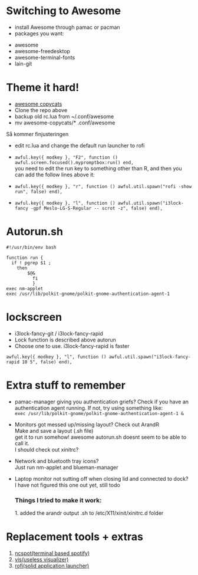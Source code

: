 Switching to Awesome
====  
- install Awesome through pamac or pacman
- packages you want:
* awesome
* awesome-freedesktop
* awesome-terminal-fonts
* lain-git

# Theme it hard!
* [awesome copycats](https://github.com/lcpz/awesome-copycats)
* Clone the repo above
* backup old rc.lua from ~/.conf/awesome
* mv awesome-copycats/* .conf/awesome

Så kommer finjusteringen

* edit rc.lua and change the default run launcher to rofi 

* `awful.key({ modkey }, "F2", function () awful.screen.focused().mypromptbox:run() end,`   
you need to edit the run key to something other than R, and then you can add the follow lines above it:
- `awful.key({ modkey }, "r", function () awful.util.spawn("rofi -show run", false) end),`  

- `awful.key({ modkey }, "l", function () awful.util.spawn("i3lock-fancy -gpf Meslo-LG-S-Regular -- scrot -z", false) end),`  

# Autorun.sh  
```
#!/usr/bin/env bash

function run {
  if ! pgrep $1 ;
    then
        $@&
          fi
          }
exec nm-applet          
exec /usr/lib/polkit-gnome/polkit-gnome-authentication-agent-1
```

# lockscreen
* i3lock-fancy-git / i3lock-fancy-rapid
* Lock function is described above autorun
* Choose one to use. i3lock-fancy-rapid is faster

```
awful.key({ modkey }, "l", function () awful.util.spawn("i3lock-fancy-rapid 10 5", false) end),
```

# Extra stuff to remember
* pamac-manager giving you authentication griefs? Check if you have an authentication agent running. If not, try using something like:  
`exec /usr/lib/polkit-gnome/polkit-gnome-authentication-agent-1 & `

* Monitors got messed up/missing layout? Check out ArandR  
Make and save a layout (.sh file)  
get it to run somehow! awesome autorun.sh doesnt seem to be able to call it.  
I should check out xinitrc?

* Network and bluetooth tray icons?  
Just run nm-applet and blueman-manager

* Laptop monitor not sutting off when closing lid and connected to dock?  
I have not figured this one out yet, still todo

   <h3>Things I tried to make it work:</h3>  
	1. added the arandr output .sh to /etc/X11/xinit/xinitrc.d folder

# Replacement tools + extras
   1. [ncspot(terminal based spotify)](https://github.com/hrkfdn/ncspot)
   2. [vis(useless visualizer)](https://github.com/dpayne/cli-visualizer)
   3. [rofi(solid application launcher)](https://github.com/davatorium/rofi)
